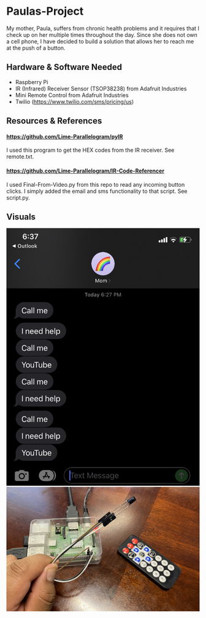 # Paulas-Project
My mother, Paula, suffers from chronic health problems and it requires that I check up on her multiple times throughout the day. Since she does not own a cell phone, I have decided to build a solution that allows her to reach me at the push of a button.


## Hardware & Software Needed
- Raspberry Pi
- IR (Infrared) Receiver Sensor (TSOP38238) from Adafruit Industries
- Mini Remote Control from Adafruit Industries
- Twilio (https://www.twilio.com/sms/pricing/us)


## Resources & References
#### https://github.com/Lime-Parallelogram/pyIR
I used this program to get the HEX codes from the IR receiver. See remote.txt.

#### https://github.com/Lime-Parallelogram/IR-Code-Referencer
I used Final-From-Video.py from this repo to read any incoming button clicks. I simply added the email and sms functionality to that script. See script.py.


## Visuals
![Text Messages Screenshot](images/messages.jpg)
![Hardware](images/hardware.jpg)
